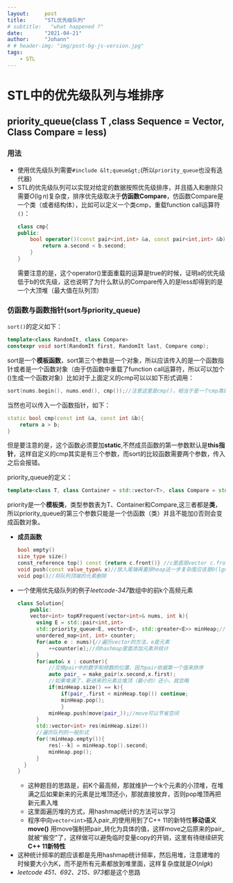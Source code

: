 ```yaml
---
layout:     post
title:      "STL优先级队列"
# subtitle:   "what happened ?"
date:       "2021-04-21"
author:     "Johann"
# # header-img: "img/post-bg-js-version.jpg"
tags:
    - STL
---
```


# STL中的优先级队列与堆排序
## priority_queue(class T ,class Sequence = Vector, Class Compare = less<typename sequence:value_type>)
### 用法
- 使用优先级队列需要`#include &lt;queue&gt;`(所以`priority_queue`也没有迭代器)
- STL的优先级队列可以实现对给定的数据按照优先级排序，并且插入和删除只需要$O(\lg n)$复杂度，排序优先级取决于**仿函数Compare**，仿函数Compare是一个类（或者结构体），比如可以定义一个类cmp，重载function call运算符`()`：
    ```C++
    class cmp{
    public:
        bool operator()(const pair<int,int> &a, const pair<int,int> &b){
            return a.second < b.second;
        }
    }
    ```  
    需要注意的是，这个operator()里面重载的运算是true的时候，证明a的优先级低于b的优先级，这也说明了为什么默认的Compare传入的是less却得到的是一个大顶堆（最大值在队列顶）
### 仿函数与函数指针(sort与priority_queue)
`sort()`的定义如下：
```C++
template<class RandomIt, class Compare>
constexpr void sort(RandomIt first, RandomIt last, Compare comp);
```
sort是一个**模板函数**，sort第三个参数是一个对象，所以应该传入的是一个函数指针或者是一个函数对象（由于仿函数中重载了function call运算符，所以可以加个()生成一个函数对象）比如对于上面定义的cmp可以以如下形式调用：
```C++
sort(nums.begin(), nums.end(), cmp());//注意这里是cmp()，相当于是一个cmp类的对象
```
当然也可以传入一个函数指针，如下：
```C++
static bool cmp(const int &a, const int &b){
    return a > b;
}
```
但是要注意的是，这个函数必须要加**static**,不然成员函数的第一参数默认是**this指针**，这样自定义的cmp其实是有三个参数，而sort的比较函数需要两个参数，传入之后会报错。  

priority_queue的定义：
```C++
template<class T, class Container = std::vector<T>, class Compare = std::less<type Container::value_type>> class priority_queue;
```
priority是一个**模板类**，类型参数表为T、Container和Compare,这三者都是**类**，所以priority_queue的第三个参数只能是一个仿函数（类）并且不能加()否则会变成函数对象。
- **成员函数**
  ```C++
  bool empty()
  size_type size()
  const_reference top() const {return c.front()} //c是底层vector c.front()返回的是元素而不是迭代器
  void push(const value_type& x)//放入尾端再重排heap这一步复杂度应该是O(lgn)
  void pop()//将队列顶端的元素删除
  ```
- 一个使用优先级队列的例子*leetcode-347*数组中的前k个高频元素
  ```C++
  class Solution{
      public:
      vector<int> topKFrequent(vector<int>& nums, int k){
        using E = std::pair<int,int>
        std::priority_queue<E, vector<E>, std::greater<E>> minHeap;//这里是一个小顶堆
        unordered_map<int, int> counter;
        for(auto e : nums){//遍历vector的方法，e是元素
            ++counter[e];//向hashmap里面添加元素并统计
        }
        for(auto& x : counter){
            //交换pair中的数字和频数的位置，因为pair依据第一个值来排序
            auto pair_ = make_pair(x.second,x.first);
            //如果堆满了，新进来的元素比堆顶（最小的）还小，就忽略
            if(minHeap.size() == k){
                if(pair_.first < minHeap.top()) continue;
                minHeap.pop();
                }
            minHeap.push(move(pair_));//move可以节省空间    
        }
        std::vector<int> res(minHeap.size())
        //遍历队列的一般形式
        for(!minHeap.empty()){
            res[--k] = minHeap.top().second;
            minHeap.pop();
        }
    }
  }
  ```
  - 这种题目的思路是，前K个最高频，那就维护一个k个元素的小顶堆，在堆满之后如果新来的元素是比堆顶还小，那就直接放弃，否则pop堆顶再把新元素入堆
  - 这里面遍历堆的方式，用hashmap统计的方法可以学习
  - 程序中向`vector<int>`插入pair_的使用用到了C++ 11的新特性**移动语义move()** 用move强制把pair_转化为具体的值，这样move之后原来的pair_就被“搬空”了，这样做可以避免临时变量copy的开销，这里有待继续研究**C++ 11新特性**
- 这种统计频率的题应该都是先用hashmap统计频率，然后用堆，注意建堆的时候要大小为K，而不是所有元素都放到堆里面，这样复杂度就是$O(nlgk)$
- *leetcode 451、692、215、973*都是这个思路




